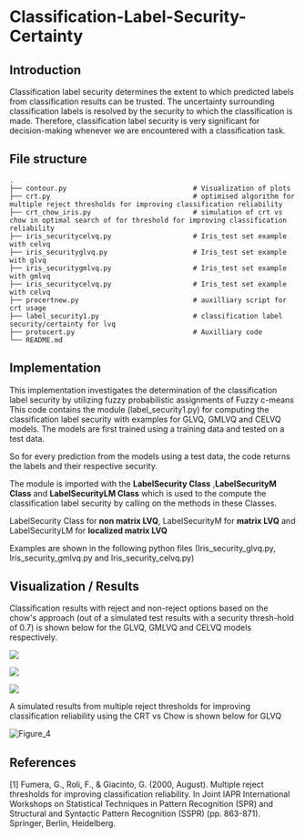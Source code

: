 # Classification-Label-Security-Certainty

## Introduction
Classification label security determines the extent to which predicted labels from classification results can be trusted. The uncertainty surrounding classification labels is resolved by the security to which the classification is made. Therefore, classification label security is very significant for decision-making whenever we are encountered with a classification task.

## File structure

```
.
├── contour.py                               # Visualization of plots
├── crt.py                                   # optimised algorithm for multiple reject thresholds for improving classification reliability
├── crt_chow_iris.py                         # simulation of crt vs chow in optimal search of for threshold for improving classification reliability
├── iris_securitycelvq.py                    # Iris_test set example with celvq
├── iris_securityglvq.py                     # Iris_test set example with glvq
├── iris_securitygmlvq.py                    # Iris_test set example with gmlvq
├── iris_securitycelvq.py                    # Iris_test set example with celvq
├── procertnew.py                            # auxilliary script for crt usage
├── label_security1.py                       # classification label security/certainty for lvq
├── protocert.py                             # Auxilliary code
└── README.md
```

## Implementation
This implementation investigates the determination of the classification label security by utilizing fuzzy probabilistic assignments of Fuzzy c-means
This code contains the module (label_security1.py) for computing the classification label security with examples for GLVQ, GMLVQ and CELVQ models.
The models are first trained using a training data and tested on a test data.

So for every prediction from the models using a test data, the code returns the labels and their respective security.

The module is imported with the **LabelSecurity Class** ,**LabelSecurityM Class** and **LabelSecurityLM Class** which is used to the compute the classification label security by calling on the methods in these Classes.

LabelSecurity Class for **non matrix LVQ**, LabelSecurityM for **matrix LVQ** and LabelSecurityLM for **localized matrix LVQ**

Examples are shown in the following python files (Iris_security_glvq.py, Iris_security_gmlvq.py and Iris_security_celvq.py)



## Visualization / Results

Classification results with reject and non-reject options based on the chow's approach (out of a simulated test results with a security thresh-hold of 0.7)  is shown below for the GLVQ, GMLVQ and CELVQ models respectively.

<p style='align:center'>
<img src='https://user-images.githubusercontent.com/82911284/165191983-dead7c3c-30b7-4f68-bc57-3e608df501bb.png'/>
</p>

<p style='align:center'>
<img src='https://user-images.githubusercontent.com/82911284/165192166-f6cf594c-c50c-4ef8-9777-7636e954f94e.png'/>
</p>

<p style='align:center'>
<img src='https://user-images.githubusercontent.com/82911284/165192342-45d9fc5a-93d9-4d14-8be3-b2d281032af5.png'/>
</p>


A simulated results from multiple reject thresholds for improving classification reliability using the CRT vs Chow is shown below for GLVQ

![Figure_4](https://user-images.githubusercontent.com/82911284/165868376-edfd75fd-dc67-41f1-a75a-305f2a72e06f.png)


## References

<a id="1">[1]</a> 
Fumera, G., Roli, F., & Giacinto, G. (2000, August). 
Multiple reject thresholds for improving classification reliability. 
In Joint IAPR International Workshops on Statistical Techniques in Pattern Recognition (SPR) and Structural and Syntactic Pattern Recognition (SSPR) (pp. 863-871). Springer, Berlin, Heidelberg.
